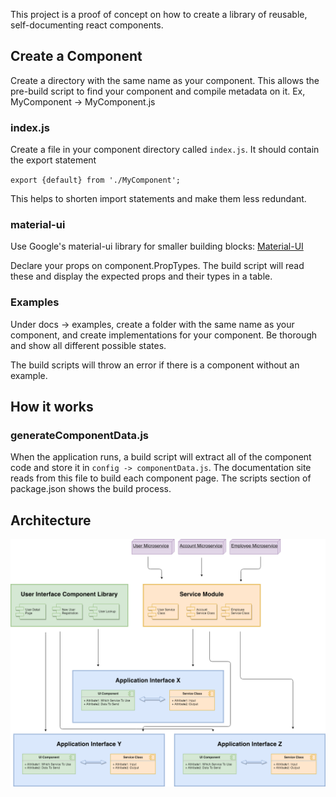 This project is a proof of concept on how to create a library of reusable, self-documenting react components.

## Create a Component

Create a directory with the same name as your component.  This allows the pre-build script to find your component and compile metadata on it. Ex, MyComponent -> MyComponent.js

### index.js

Create a file in your component directory called `index.js`.  It should contain the export statement 

`export {default} from './MyComponent';`

This helps to shorten import statements and make them less redundant.

### material-ui

Use Google's material-ui library for smaller building blocks: [Material-UI](https://material-ui.com/)

Declare your props on component.PropTypes. The build script will read these and display the expected props and their types in a table.

### Examples

Under docs -> examples, create a folder with the same name as your component, and create implementations for your component.  Be thorough and show all different possible states.

The build scripts will throw an error if there is a component without an example.

## How it works

### generateComponentData.js

When the application runs, a build script will extract all of the component code and store it in `config -> componentData.js`. The documentation site reads from this file to build each component page.  The scripts section of package.json shows the build process.

## Architecture

![Component Architecture](https://github.com/cecilydantam/component-library/blob/master/Component-Architecture.png)